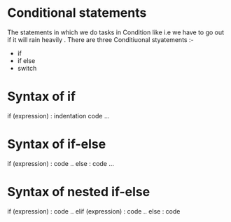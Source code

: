 # Conditional statements
The statements in which we do tasks in Condition like i.e we have to go out if it will rain heavily . 
There are three Conditiuonal styatements :-
- if 
- if else
- switch 
# Syntax of if
if (expression) :
indentation code ... 
# Syntax of if-else
if (expression) :
  code ..
else :
  code ...
# Syntax of nested if-else 
if (expression) :
  code ..
elif (expression) :
  code ..
else :
 code    

